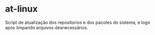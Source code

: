 # at-linux
Script de atualização dos repositorios e dos pacotes do sistema, e logo após limpando arquivos desnecessários. 
